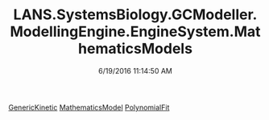 ﻿---
title: LANS.SystemsBiology.GCModeller.ModellingEngine.EngineSystem.MathematicsModels
date: 6/19/2016 11:14:50 AM
---

[GenericKinetic](T-LANS.SystemsBiology.GCModeller.ModellingEngine.EngineSystem.MathematicsModels.GenericKinetic.html)
[MathematicsModel](T-LANS.SystemsBiology.GCModeller.ModellingEngine.EngineSystem.MathematicsModels.MathematicsModel.html)
[PolynomialFit](T-LANS.SystemsBiology.GCModeller.ModellingEngine.EngineSystem.MathematicsModels.PolynomialFit.html)
